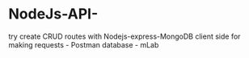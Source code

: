 # NodeJs-API-
try create CRUD routes with Nodejs-express-MongoDB
client side for making requests - Postman
database - mLab

